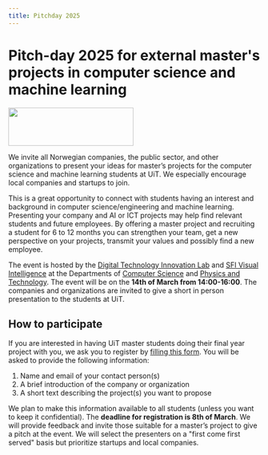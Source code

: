 ```yaml
---
title: Pitchday 2025
---
```


# Pitch-day 2025 for external master's projects in computer science and machine learning

<img src="VI_main_960px-p-500.png" width="250" height="76">

We invite all Norwegian companies, the public sector, and other organizations to present your ideas for master’s projects for the computer science and machine learning students at UiT. We especially encourage local companies and startups to join.

This is a great opportunity to connect with students having an interest and background in computer science/engineering and machine learning. Presenting your company and AI or ICT projects may help find relevant students and future employees. By offering a master project and recruiting a student for 6 to 12 months you can strengthen your team, get a new perspective on your projects, transmit your values and possibly find a new employee.

The event is hosted by the [Digital Technology Innovation Lab](https://uit-dtil.github.io/) and [SFI Visual Intelligence](https://www.visual-intelligence.no/) at the Departments of [Computer Science](https://uit.no/enhet/ifi) and [Physics and Technology](https://uit.no/enhet/ift). The event will be on the **14th of March from 14:00-16:00**. The companies and organizations are invited to give a short in person presentation to the students at UiT.

## How to participate

If you are interested in having UiT master students doing their final year project with you, we ask you to register by [filling this form](https://forms.office.com/Pages/ResponsePage.aspx?id=LSF_Ttt0Y0Wle4rkTtBVJtDeC7jwvjBMndB__Pt-OgtUOFZROU03Szg4SldEMDNZQ0JXQ045M1NSMS4u). You will be asked to provide the following information:
1. Name and email of your contact person(s) 
2. A brief introduction of the company or organization 
3. A short text describing the project(s) you want to propose


We plan to make this information available to all students (unless you want to keep it confidential). The **deadline for registration is 8th of March**. We will provide feedback and invite those suitable for a master’s project to give a pitch at the event. We will select the presenters on a "first come first served" basis but prioritize startups and local companies. 
